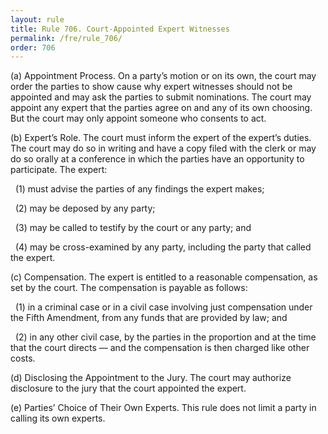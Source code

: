 ```yaml
---
layout: rule
title: Rule 706. Court-Appointed Expert Witnesses
permalink: /fre/rule_706/
order: 706
---
```


(a) Appointment Process. On a party’s motion or on its own, the court may order the parties to show cause why expert witnesses should not be appointed and may ask the parties to submit nominations. The court may appoint any expert that the parties agree on and any of its own choosing. But the court may only appoint someone who consents to act.


(b) Expert’s Role. The court must inform the expert of the expert’s duties. The court may do so in writing and have a copy filed with the clerk or may do so orally at a conference in which the parties have an opportunity to participate. The expert:


&nbsp;&nbsp;(1) must advise the parties of any findings the expert makes;


&nbsp;&nbsp;(2) may be deposed by any party;


&nbsp;&nbsp;(3) may be called to testify by the court or any party; and


&nbsp;&nbsp;(4) may be cross-examined by any party, including the party that called the expert.


(c) Compensation. The expert is entitled to a reasonable compensation, as set by the court. The compensation is payable as follows:


&nbsp;&nbsp;(1) in a criminal case or in a civil case involving just compensation under the Fifth Amendment, from any funds that are provided by law; and


&nbsp;&nbsp;(2) in any other civil case, by the parties in the proportion and at the time that the court directs — and the compensation is then charged like other costs.


(d) Disclosing the Appointment to the Jury. The court may authorize disclosure to the jury that the court appointed the expert.


(e) Parties’ Choice of Their Own Experts. This rule does not limit a party in calling its own experts.

